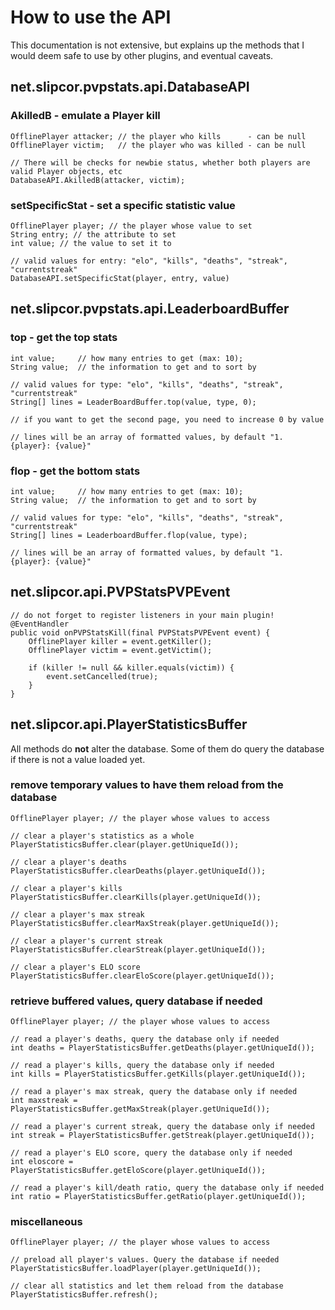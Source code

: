 # How to use the API

This documentation is not extensive, but explains up the methods that I would deem safe to use by other plugins, and eventual caveats.

## net.slipcor.pvpstats.api.DatabaseAPI

### AkilledB - emulate a Player kill

    OfflinePlayer attacker; // the player who kills      - can be null
    OfflinePlayer victim;   // the player who was killed - can be null

    // There will be checks for newbie status, whether both players are valid Player objects, etc
    DatabaseAPI.AkilledB(attacker, victim);

### setSpecificStat - set a specific statistic value

    OfflinePlayer player; // the player whose value to set
    String entry; // the attribute to set
    int value; // the value to set it to
    
    // valid values for entry: "elo", "kills", "deaths", "streak", "currentstreak"
    DatabaseAPI.setSpecificStat(player, entry, value)

## net.slipcor.pvpstats.api.LeaderboardBuffer

### top - get the top stats 

    int value;     // how many entries to get (max: 10);
    String value;  // the information to get and to sort by
    
    // valid values for type: "elo", "kills", "deaths", "streak", "currentstreak"
    String[] lines = LeaderBoardBuffer.top(value, type, 0);

    // if you want to get the second page, you need to increase 0 by value
    
    // lines will be an array of formatted values, by default "1. {player}: {value}"


### flop - get the bottom stats

    int value;     // how many entries to get (max: 10);
    String value;  // the information to get and to sort by
    
    // valid values for type: "elo", "kills", "deaths", "streak", "currentstreak"
    String[] lines = LeaderboardBuffer.flop(value, type);
    
    // lines will be an array of formatted values, by default "1. {player}: {value}"

## net.slipcor.api.PVPStatsPVPEvent

    // do not forget to register listeners in your main plugin!
    @EventHandler
    public void onPVPStatsKill(final PVPStatsPVPEvent event) {
        OfflinePlayer killer = event.getKiller();
        OfflinePlayer victim = event.getVictim();
        
        if (killer != null && killer.equals(victim)) {
            event.setCancelled(true);
        }
    }

## net.slipcor.api.PlayerStatisticsBuffer

All methods do **not** alter the database. Some of them do query the database if there is not a value loaded yet.


### remove temporary values to have them reload from the database

    OfflinePlayer player; // the player whose values to access
    
    // clear a player's statistics as a whole
    PlayerStatisticsBuffer.clear(player.getUniqueId());
    
    // clear a player's deaths
    PlayerStatisticsBuffer.clearDeaths(player.getUniqueId());
    
    // clear a player's kills
    PlayerStatisticsBuffer.clearKills(player.getUniqueId());
    
    // clear a player's max streak
    PlayerStatisticsBuffer.clearMaxStreak(player.getUniqueId());
    
    // clear a player's current streak
    PlayerStatisticsBuffer.clearStreak(player.getUniqueId());
    
    // clear a player's ELO score
    PlayerStatisticsBuffer.clearEloScore(player.getUniqueId());

### retrieve buffered values, query database if needed

    OfflinePlayer player; // the player whose values to access
    
    // read a player's deaths, query the database only if needed
    int deaths = PlayerStatisticsBuffer.getDeaths(player.getUniqueId());
    
    // read a player's kills, query the database only if needed
    int kills = PlayerStatisticsBuffer.getKills(player.getUniqueId());
    
    // read a player's max streak, query the database only if needed
    int maxstreak = PlayerStatisticsBuffer.getMaxStreak(player.getUniqueId());
    
    // read a player's current streak, query the database only if needed
    int streak = PlayerStatisticsBuffer.getStreak(player.getUniqueId());
    
    // read a player's ELO score, query the database only if needed
    int eloscore = PlayerStatisticsBuffer.getEloScore(player.getUniqueId());
    
    // read a player's kill/death ratio, query the database only if needed
    int ratio = PlayerStatisticsBuffer.getRatio(player.getUniqueId());

### miscellaneous

    OfflinePlayer player; // the player whose values to access
    
    // preload all player's values. Query the database if needed
    PlayerStatisticsBuffer.loadPlayer(player.getUniqueId());
    
    // clear all statistics and let them reload from the database
    PlayerStatisticsBuffer.refresh();